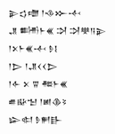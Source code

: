 <div class='block'>
<div class='line'>𒉌𒌓𒈩 𒁹𒈾𒁍𒋾</div>
<div class='line'>𒂗 𒌦𒈨𒌍 𒋫 𒋫𒋧𒀀𒉌</div>
<div class='line'>𒁹𒉽𒈨𒌍𒋾 𒊩𒋙</div>
<div class='line'>𒁹𒆕 𒁹𒂗𒌋𒌋𒆕</div>
<div class='line'>𒁹𒅆 𒉽 𒐊 𒍣𒈨𒌍</div>
<div class='line'>𒌑𒄫𒈠 𒁹𒅖𒆠𒂟</div>
<div class='line'>𒇽𒊕 𒊩𒂍𒃲</div>
</div>